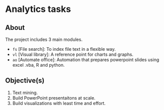 # Analytics tasks

## About

The project includes 3 main modules.

- `fs` [File search]: To index file text in a flexible way.
- `vl` [Visual library]: A reference point for charts and graphs.
- `ao` [Automate office]: Automation that prepares powerpoint slides using excel .vba, R and python.


## Objective(s)

1. Text mining.
2. Build PowerPoint presentaitons at scale.
3. Build visualizations with least time and effort.


